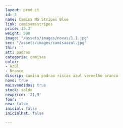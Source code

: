 ```yaml
---
layout: product
id: 3
name: Camisa MS Stripes Blue
link: camisamsstripes
price: 15.3
weight: 500
image: "/assets/images/novas/1.1.jpg"
sec: "/assets/images/camisaazul.jpg"
thir: ''
att: padrao
categoria: camisas
color:
- Azul
- Branco
discrip: camisa padrao riscas azul vermelho branco
novo: true
maisvendidos: true
stock: saldo
newprice: '21,9'
four: ''
new: false
inicial: false
inicialhat: false

---
```

